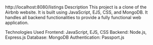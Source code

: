 http://localhost:8080/listings
Description
This project is a clone of the Airbnb website. It is built using JavaScript, EJS, CSS, and MongoDB. It handles all backend functionalities to provide a fully functional web application.

Technologies Used
Frontend: JavaScript, EJS, CSS
Backend: Node.js, Express.js
Database: MongoDB
Authentication: Passport.js
